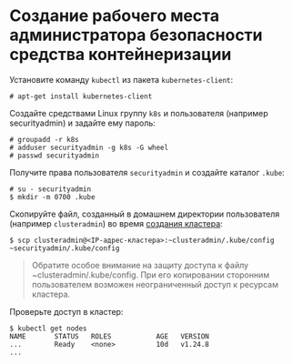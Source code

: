 # Создание рабочего места администратора безопасности средства контейнеризации 

Установите команду `kubectl` из пакета `kubernetes-client`:
```
# apt-get install kubernetes-client
```

Создайте средствами Linux группу `k8s` и  пользователя (например securityadmin) и задайте ему пароль:
```
# groupadd -r k8s
# adduser securityadmin -g k8s -G wheel
# passwd securityadmin
```
<!-- Зайдите в кластер под пользователем, созданным во время [создания кластера](https://www.altlinux.org/Kubernetes). 
Уточните в кластере IP-адрес кластера командой:
```
$ kubectl config view -o jsonpath='{.clusters[0].cluster.server}'
```
-->
Получите права пользователя `securityadmin` и создайте каталог `.kube`:
```
# su - securityadmin
$ mkdir -m 0700 .kube
```
Скопируйте файл, созданный в домашнем директории пользователя (например `clusteradmin`) во время [создания кластера](https://www.altlinux.org/Kubernetes):
```
$ scp clusteradmin@<IP-адрес-кластера>:~clusteradmin/.kube/config ~securityadmin/.kube/config
```
> Обратите особое внимание на защиту доступа к файлу ~clusteradmin/.kube/config. При его копировании сторонним пользователем  возможен неограниченный доступ к ресурсам кластера.

Проверьте доступ в кластер:
```
$ kubectl get nodes
NAME       STATUS   ROLES           AGE   VERSION
...        Ready    <none>          10d   v1.24.8
...
```







